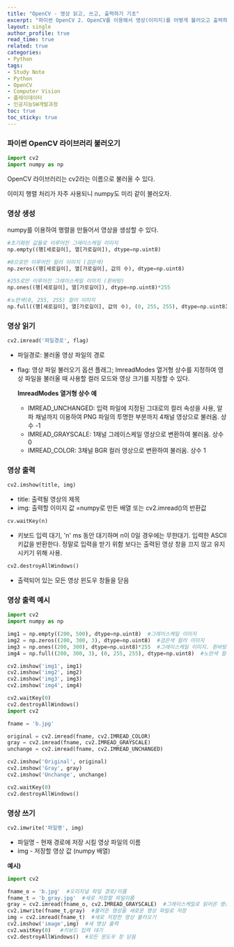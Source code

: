 ```yaml
---
title: "OpenCV - 영상 읽고, 쓰고, 출력하기 기초"
excerpt: "파이썬 OpenCV 2. OpenCV를 이용해서 영상(이미지)를 어떻게 불러오고 출력하는지에 대한 기초를 알아보았다."
layout: single
author_profile: true
read_time: true
related: true
categories:
- Python
tags:
- Study Note
- Python
- OpenCV
- Computer Vision
- 플레이데이터
- 인공지능SW개발과정
toc: true
toc_sticky: true
---
```


### 파이썬 OpenCV 라이브러리 불러오기

```python
import cv2
import numpy as np
```

OpenCV 라이브러리는 cv2라는 이름으로 불러올 수 있다.

이미지 행렬 처리가 자주 사용되니 numpy도 미리 같이 불러오자.

### 영상 생성

numpy를 이용하여 행렬을 만들어서 영상을 생성할 수 있다.

```python
#초기화된 값들로 이루어진 그레이스케일 이미지
np.empty((행[세로길이], 열[가로길이]), dtype=np.uint8)

#0으로만 이루어진 컬러 이미지 (검은색)
np.zeros((행[세로길이], 열[가로길이], 값의 수), dtype=np.uint8)  

#255로만 이루어진 그레이스케일 이미지 (흰바탕)
np.ones((행[세로길이], 열[가로길이]), dtype=np.uint8)*255  

#노란색(0, 255, 255) 컬러 이미지
np.full((행[세로길이], 열[가로길이], 값의 수), (0, 255, 255), dtype=np.uint8)
```

### 영상 **읽기**

```python
cv2.imread('파일경로', flag)
```

- 파일경로: 불러올 영상 파일의 경로

- flag: 영상 파일 불러오기 옵션 플래그; ImreadModes 열거형 상수를 지정하여 영상 파일을 불러올 때 사용할 컬러 모드와 영상 크기를 지정할 수 있다.

  **ImreadModes 열거형 상수 예**

  - IMREAD_UNCHANGED: 입력 파일에 지정된 그대로의 컬러 속성을 사용, 알파 채널까지 이용하여 PNG 파일의 투명한 부분까지 4채널 영상으로 불러옴. 상수 -1
  - IMREAD_GRAYSCALE: 1채널 그레이스케일 영상으로 변환하여 불러옴. 상수 0
  - IMREAD_COLOR: 3채널 BGR 컬러 영상으로 변환하여 불러옴. 상수 1

### 영상 출력

```python
cv2.imshow(title, img)
```

- title: 출력될 영상의 제목
- img: 출력할 이미지 값 =numpy로 만든 배열 또는 cv2.imread()의 반환값

```python
cv.waitKey(n)
```

- 키보드 입력 대기, 'n' ms 동안 대기하며 n이 0일 경우에는 무한대기. 입력한 ASCII 키값을 반환한다. 정말로 입력을 받기 위함 보다는 출력된 영상 창을 끄지 않고 유지시키기 위해 사용.

```python
cv2.destroyAllWindows()
```

- 출력되어 있는 모든 영상 윈도우 창들을 닫음

### **영상 출력 예시**

```python
import cv2
import numpy as np

img1 = np.empty((200, 500), dtype=np.uint8)  #그레이스케일 이미지
img2 = np.zeros((200, 300, 3), dtype=np.uint8)  #검은색 컬러 이미지
img3 = np.ones((200, 300), dtype=np.uint8)*255  #그레이스케일 이미지. 흰바탕
img4 = np.full((200, 300, 3), (0, 255, 255), dtype=np.uint8)  #노란색 컬러 이미지

cv2.imshow('img1', img1)
cv2.imshow('img2', img2)
cv2.imshow('img3', img3)
cv2.imshow('img4', img4)

cv2.waitKey(0)
cv2.destroyAllWindows()
import cv2

fname = 'b.jpg'

original = cv2.imread(fname, cv2.IMREAD_COLOR)
gray = cv2.imread(fname, cv2.IMREAD_GRAYSCALE)
unchange = cv2.imread(fname, cv2.IMREAD_UNCHANGED)

cv2.imshow('Original', original)
cv2.imshow('Gray', gray)
cv2.imshow('Unchange', unchange)

cv2.waitKey(0)
cv2.destroyAllWindows()
```

### 영상 쓰기

```python
cv2.imwrite('파일명', img)
```

- 파일명 - 현재 경로에 저장 시킬 영상 파일의 이름
- img - 저장할 영상 값 (numpy 배열)

**예시)**

```python
import cv2

fname_o = 'b.jpg'  #오리지널 파일 경로/이름
fname_t = 'b_gray.jpg'  #새로 저장할 파일이름
gray = cv2.imread(fname_o, cv2.IMREAD_GRAYSCALE)  #그레이스케일로 읽어온 영상 값
cv2.imwrite(fname_t,gray)  #불러온 영상을 새로운 영상 파일로 저장
img = cv2.imread(fname_t)  #새로 저장한 영상 불러오기
cv2.imshow('image',img)  #새 영상 출력
cv2.waitKey(0)   #키보드 입력 대기
cv2.destroyAllWindows()  #모든 윈도우 창 닫음
```
